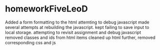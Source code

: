 # homeworkFiveLeoD
Added a form formatting to the html
attemting to debug javascript
made several attempts at rebuilding the javascript. kept failing to save input to local storage.
attempting to revisit assignment and debug javascript
removed classes and ids from html items
cleaned up html further, removed corresponding css and js